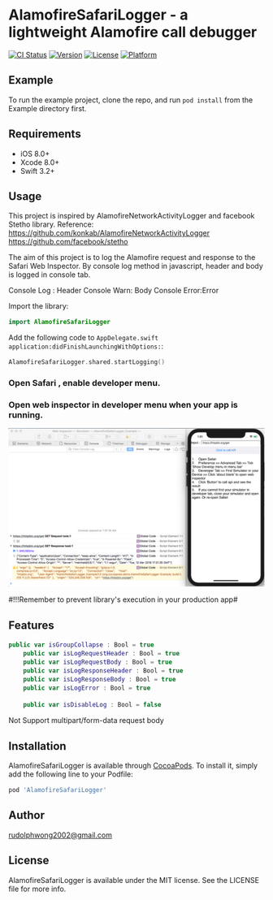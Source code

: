 # AlamofireSafariLogger - a lightweight Alamofire call debugger

[![CI Status](http://img.shields.io/travis/rudolphwong2002@gmail.com/AlamofireSafariLogger.svg?style=flat)](https://travis-ci.org/rudolphwong2002@gmail.com/AlamofireSafariLogger)
[![Version](https://img.shields.io/cocoapods/v/AlamofireSafariLogger.svg?style=flat)](http://cocoapods.org/pods/AlamofireSafariLogger)
[![License](https://img.shields.io/cocoapods/l/AlamofireSafariLogger.svg?style=flat)](http://cocoapods.org/pods/AlamofireSafariLogger)
[![Platform](https://img.shields.io/cocoapods/p/AlamofireSafariLogger.svg?style=flat)](http://cocoapods.org/pods/AlamofireSafariLogger)

## Example

To run the example project, clone the repo, and run `pod install` from the Example directory first.

## Requirements

- iOS 8.0+
- Xcode 8.0+
- Swift 3.2+

## Usage
This project is inspired by AlamofireNetworkActivityLogger and facebook Stetho library.
Reference:
https://github.com/konkab/AlamofireNetworkActivityLogger
https://github.com/facebook/stetho

The aim of this project is to log the Alamofire request and response to the Safari Web Inspector. By console log method in javascript, header and body is logged in console tab.

Console Log : Header
Console Warn: Body
Console Error:Error

Import the library:

```swift
import AlamofireSafariLogger
```

Add the following code to `AppDelegate.swift application:didFinishLaunchingWithOptions:`:

```swift
AlamofireSafariLogger.shared.startLogging()
```

### Open Safari , enable developer menu.
### Open web inspector in developer menu when your app is running.

![Example Image](https://raw.githubusercontent.com/springwong/AlamofireSafariLogger/master/example.png)

#!!!Remember to prevent library's execution in your production app#

## Features
```swift
public var isGroupCollapse : Bool = true
    public var isLogRequestHeader : Bool = true
    public var isLogRequestBody : Bool = true
    public var isLogResponseHeader : Bool = true
    public var isLogResponseBody : Bool = true
    public var isLogError : Bool = true
    
    public var isDisableLog : Bool = false

```
Not Support multipart/form-data request body

## Installation

AlamofireSafariLogger is available through [CocoaPods](http://cocoapods.org). To install
it, simply add the following line to your Podfile:

```ruby
pod 'AlamofireSafariLogger'
```

## Author

rudolphwong2002@gmail.com

## License

AlamofireSafariLogger is available under the MIT license. See the LICENSE file for more info.
